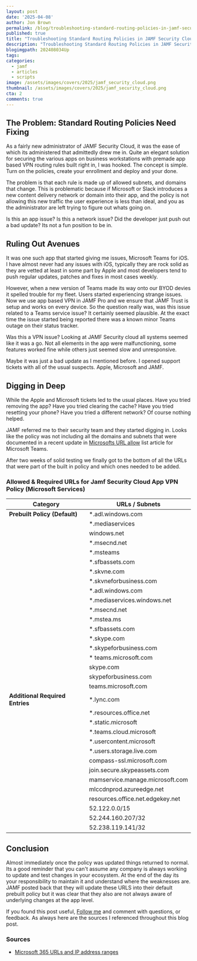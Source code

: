```yaml
---
layout: post
date: '2025-04-08'
author: Jon Brown
permalink: /blog/troubleshooting-standard-routing-policies-in-jamf-security-cloud/
published: true
title: "Troubleshooting Standard Routing Policies in JAMF Security Cloud"
description: "Troubleshooting Standard Routing Policies in JAMF Security Cloud"
blogimgpath: 202408034Up
tags:
categories:
  - jamf
  - articles
  - scripts
image: /assets/images/covers/2025/jamf_security_cloud.png
thumbnail: /assets/images/covers/2025/jamf_security_cloud.png
cta: 2
comments: true
---
```


## The Problem: Standard Routing Policies Need Fixing

As a fairly new administrator of JAMF Security Cloud, it was the ease of which its administered that admittedly drew me in. Quite an elegant solution for securing the various apps on business workstations with premade app based VPN routing rules built right in, I was hooked. The concept is simple. Turn on the policies, create your enrollment and deploy and your done. 

The problem is that each rule is made up of allowed subnets, and domains that change. This is problematic because if Microsoft or Slack introduces a new content delivery network or domain into their app, and the policy is not allowing this new traffic the user experience is less than ideal, and you as the administrator are left trying to figure out whats going on. 

Is this an app issue? Is this a network issue? Did the developer just push out a bad update? Its not a fun position to be in. 

## Ruling Out Avenues

It was one such app that started giving me issues, Microsoft Teams for iOS. I have almost never had any issues with iOS, typically they are rock solid as they are vetted at least in some part by Apple and most developers tend to push regular updates, patches and fixes in most cases weekly. 

However, when a new version of Teams made its way onto our BYOD devies it spelled trouble for my fleet. Users started experiencing strange issues. Now we use app based VPN in JAMF Pro and we ensure that JAMF Trust is setup and works on every device. So the question really was, was this issue related to a Teams service issue? It certainly seemed plausible. At the exact time the issue started being reported there was a known minor Teams outage on their status tracker. 

Was this a VPN issue? Looking at JAMF Security cloud all systems seemed like it was a go. Not all elements in the app were malfunctioning, some features worked fine while others just seemed slow and unresponsive. 

Maybe it was just a bad update as I mentioned before. I opened support tickets with all of the usual suspects. Apple, Microsoft and JAMF. 

## Digging in Deep

While the Apple and Microsoft tickets led to the usual places. Have you tried removing the app? Have you tried clearing the cache? Have you tried resetting your phone? Have you tried a different network? Of course nothing helped. 

JAMF referred me to their security team and they started digging in. Looks like the policy was not including all the domains and subnets that were documented in a recent update in [Microsofts URL allow](https://learn.microsoft.com/en-us/microsoft-365/enterprise/urls-and-ip-address-ranges?view=o365-worldwide) list article for Microsoft Teams. 

After two weeks of solid testing we finally got to the bottom of all the URLs that were part of the built in policy and which ones needed to be added. 

### Allowed & Required URLs for Jamf Security Cloud App VPN Policy (Microsoft Services)

| Category                         | URLs / Subnets                                                                 |
|----------------------------------|---------------------------------------------------------------------------------|
| **Prebuilt Policy (Default)**    | *.adl.windows.com  |
|                                  | *.mediaservices    |
|                                  | windows.net        |
|                                  | *.msecnd.net       |
|                                  | *.msteams          |
|                                  | *.sfbassets.com    |
|                                  | *.skvne.com        |
|                                  | *.skvneforbusiness.com |
|                                  | *.adl.windows.com  |
|                                  | *.mediaservices.windows.net |
|                                  | *.msecnd.net       |
|                                  | *.mstea.ms         |
|                                  | *.sfbassets.com    |
|                                  | *.skype.com        |
|                                  | *.skypeforbusiness.com |
|                                  | * teams.microsoft.com |
|                                  | skype.com          |
|                                  | skypeforbusiness.com |
|                                  | teams.microsoft.com |
| **Additional Required Entries** | *.lync.com         |
|                                  | *.resources.office.net |
|                                  | *.static.microsoft |
|                                  | *.teams.cloud.microsoft |
|                                  | *.usercontent.microsoft |
|                                  | *.users.storage.live.com |
|                                  | compass-ssl.microsoft.com |
|                                  | join.secure.skypeassets.com |
|                                  | mamservice.manage.microsoft.com |
|                                  | mlccdnprod.azureedge.net |
|                                  | resources.office.net.edgekey.net |
|                                  | 52.122.0.0/15       |
|                                  | 52.244.160.207/32   |
|                                  | 52.238.119.141/32   |

## Conclusion

Almost immediately once the policy was updated things returned to normal. Its a good reminder that you can't assume any company is always working to update and test changes in your ecosystem. At the end of the day its your responsibility to maintain it and understand where the weaknesses are. JAMF posted back that they will update these URLS into their default prebuilt policy but it was clear that they also are not always aware of underlying changes at the app level. 

If you found this post useful, [Follow me](https://www.linkedin.com/in/jonbrown2/) and comment with questions, or feedback. As always here are the sources I referenced throughout this blog post.

### Sources
- [Microsoft 365 URLs and IP address ranges](https://learn.microsoft.com/en-us/microsoft-365/enterprise/urls-and-ip-address-ranges?view=o365-worldwide)
